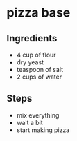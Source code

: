 # pizza base

## Ingredients
- 4 cup of flour
- dry yeast
- teaspoon of salt
- 2 cups of water 

## Steps
- mix everything
- wait a bit
- start making pizza